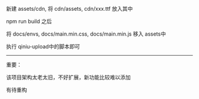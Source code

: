 <!--
 * @Author: chenzhongsheng
 * @Date: 2025-01-23 01:25:38
 * @Description: Coding something
-->

新建 assets/cdn, 将 cdn/assets, cdn/xxx.ttf 放入其中

npm run build 之后

将 docs/envs, docs/main.min.css, docs/main.min.js 移入 assets中

执行 qiniu-upload中的脚本即可

----

重要：

该项目架构太老太旧，不好扩展，新功能比较难以添加

有待重构
